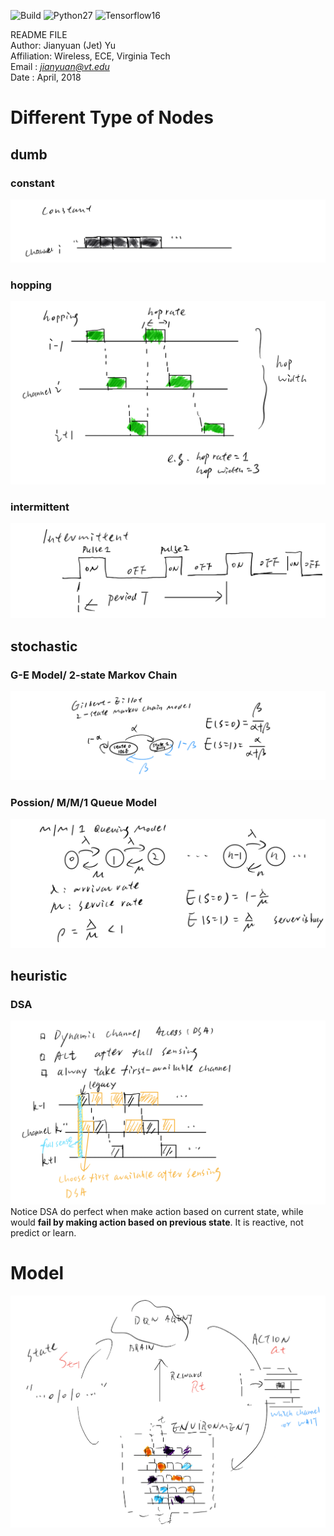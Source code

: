 ![Build](https://travis-ci.org/pemami4911/POMDPy.svg?branch=master) ![Python27](https://img.shields.io/badge/python-2.7-blue.svg) ![Tensorflow16](https://img.shields.io/badge/tensorflow-1.6-blue.svg)

README FILE  
Author: Jianyuan (Jet) Yu  
Affiliation: Wireless, ECE, Virginia Tech  
Email : *jianyuan@vt.edu*  
Date  : April, 2018 



# Different Type of Nodes

## dumb
### constant
![](/README_fig/constant.png)


### hopping
![](/README_fig/hop.png)

### intermittent
![](/README_fig/im.png)

## stochastic

### G-E Model/ 2-state Markov Chain
![](/README_fig/ge.png)

### Possion/ M/M/1 Queue Model
![](/README_fig/mm1.png)

## heuristic
### DSA 
![](/README_fig/dsa.png)  
Notice DSA do perfect when make action based on current state, while would __fail by making action based on previous state__. It is reactive, not predict or learn.


# Model
![](/README_fig/model.png)